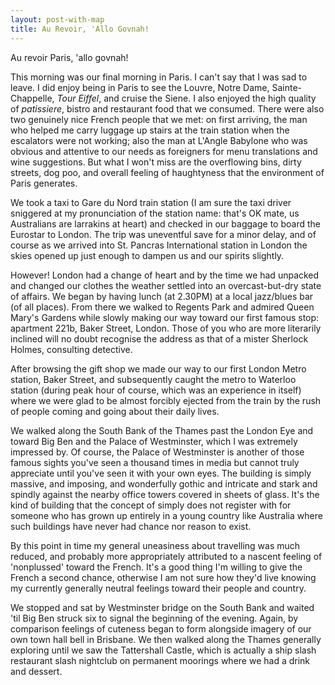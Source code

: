 ```yaml
---
layout: post-with-map
title: Au Revoir, 'Allo Govnah!
---
```


<p class="intro"><span class="dropcap">A</span>u revoir Paris, 'allo govnah!</p>

This morning was our final morning in Paris. I can't say that I was sad to leave. I did enjoy being in Paris to see the Louvre, Notre Dame, Sainte-Chappelle, <em>Tour Eiffel</em>, and cruise the Siene. I also enjoyed the high quality of <em>patissiere</em>, bistro and restaurant food that we consumed. There were also two genuinely nice French people that we met: on first arriving, the man who helped me carry luggage up stairs at the train station when the escalators were not working; also the man at L'Angle Babylone who was obvious and attentive to our needs as foreigners for menu translations and wine suggestions. But what I won't miss are the overflowing bins, dirty streets, dog poo, and overall feeling of haughtyness that the environment of Paris generates.

We took a taxi to Gare du Nord train station (I am sure the taxi driver sniggered at my pronunciation of the station name: that's OK mate, us Australians are larrakins at heart) and checked in our baggage to board the Eurostar to London. The trip was uneventful save for a minor delay, and of course as we arrived into St. Pancras International station in London the skies opened up just enough to dampen us and our spirits slightly.

However! London had a change of heart and by the time we had unpacked and changed our clothes the weather settled into an overcast-but-dry state of affairs. We began by having lunch (at 2.30PM) at a local jazz/blues bar (of all places). From there we walked to Regents Park and admired Queen Mary's Gardens while slowly making our way toward our first famous stop: apartment 221b, Baker Street, London. Those of you who are more literarily inclined will no doubt recognise the address as that of a mister Sherlock Holmes, consulting detective.

After browsing the gift shop we made our way to our first London Metro station, Baker Street, and subsequently caught the metro to Waterloo station (during peak hour of course, which was an experience in itself) where we were glad to be almost forcibly ejected from the train by the rush of people coming and going about their daily lives.

We walked along the South Bank of the Thames past the London Eye and toward Big Ben and the Palace of Westminster, which I was extremely impressed by. Of course, the Palace of Westminster is another of those famous sights you've seen a thousand times in media but cannot truly appreciate until you've seen it with your own eyes. The building is simply massive, and imposing, and wonderfully gothic and intricate and stark and spindly against the nearby office towers covered in sheets of glass. It's the kind of building that the concept of simply does not register with for someone who has grown up entirely in a young country like Australia where such buildings have never had chance nor reason to exist.

By this point in time my general uneasiness about travelling was much reduced, and probably more appropriately attributed to a nascent feeling of 'nonplussed' toward the French. It's a good thing I'm willing to give the French a second chance, otherwise I am not sure how they'd live knowing my currently generally neutral feelings toward their people and country.

We stopped and sat by Westminster bridge on the South Bank and waited 'til Big Ben struck six to signal the beginning of the evening. Again, by comparison feelings of cuteness began to form alongside imagery of our own town hall bell in Brisbane. We then walked along the Thames generally exploring until we saw the Tattershall Castle, which is actually a ship slash restaurant slash nightclub on permanent moorings where we had a drink and dessert.

